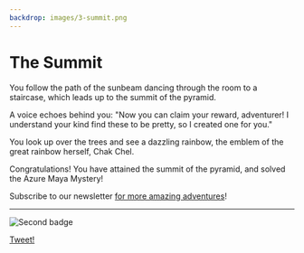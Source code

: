```yaml
---
backdrop: images/3-summit.png
---
```


# The Summit

You follow the path of the sunbeam dancing through the room to a staircase, which leads up to the summit of the pyramid.

A voice echoes behind you: "Now you can claim your reward, adventurer! I understand your kind find these to be pretty, so I created one for you."

You look up over the trees and see a dazzling rainbow, the emblem of the great rainbow herself, Chak Chel.

Congratulations! You have attained the summit of the pyramid, and solved the Azure Maya Mystery!

Subscribe to our newsletter <a
          href="https://azure.microsoft.com/resources/join-the-azure-developer-community?WT.mc_id=mayamystery-newsletter-jelooper"
          target="_blank"
        >for more amazing adventures</a>!

<hr class="m-5"/>

![Second badge](/images/badge3.png)

[Tweet!](https://twitter.com/intent/tweet?url=https%3A%2F%2Faka.ms/AzureMayaMystery&hashtags=AzureMayaMystery&text=I%20reached%20the%20summit%20of%20the%20Azure%20Maya%20Mystery%20pyramid!%20%20Discover%20the%20adventure!)
